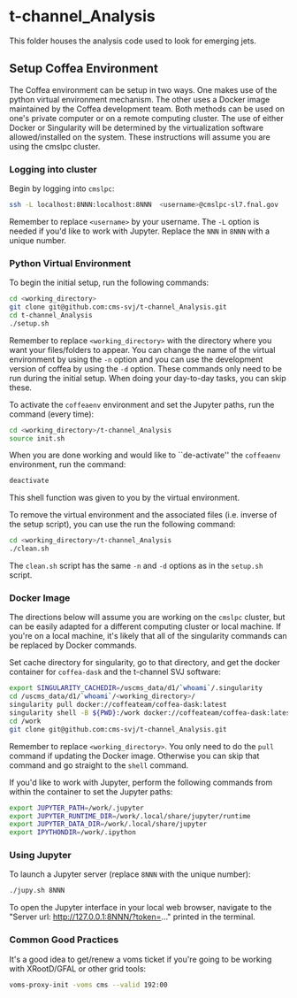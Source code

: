 # t-channel_Analysis

This folder houses the analysis code used to look for emerging jets.

## Setup Coffea Environment

The Coffea environment can be setup in two ways. One makes use of the python virtual environment mechanism. The other uses a Docker image maintained by the Coffea development team. Both methods can be used on one's private computer or on a remote computing cluster. The use of either Docker or Singularity will be determined by the virtualization software allowed/installed on the system. These instructions will assume you are using the cmslpc cluster.

### Logging into cluster

Begin by logging into `cmslpc`:
```bash
ssh -L localhost:8NNN:localhost:8NNN  <username>@cmslpc-sl7.fnal.gov
```
Remember to replace `<username>` by your username. The `-L` option is needed if you'd like to work with Jupyter. Replace the `NNN` in `8NNN` with a unique number.

### Python Virtual Environment

To begin the initial setup, run the following commands:
```bash
cd <working_directory>
git clone git@github.com:cms-svj/t-channel_Analysis.git
cd t-channel_Analysis
./setup.sh
```
Remember to replace `<working_directory>` with the directory where you want your files/folders to appear. You can change the name of the virtual environment by using the `-n` option and you can use the development version of coffea by using the `-d` option. These commands only need to be run during the initial setup. When doing your day-to-day tasks, you can skip these.

To activate the `coffeaenv` environment and set the Jupyter paths, run the command (every time):
```bash
cd <working_directory>/t-channel_Analysis
source init.sh
```

When you are done working and would like to ``de-activate'' the `coffeaenv` environment, run the command:
```bash
deactivate
```
This shell function was given to you by the virtual environment.

To remove the virtual environment and the associated files (i.e. inverse of the setup script), you can use the run the following command:
```bash
cd <working_directory>/t-channel_Analysis
./clean.sh
```
The `clean.sh` script has the same `-n` and `-d` options as in the `setup.sh` script.

### Docker Image

The directions below will assume you are working on the `cmslpc` cluster, but can be easily adapted for a different computing cluster or local machine. If you're on a local machine, it's likely that all of the singularity commands can be replaced by Docker commands.

Set cache directory for singularity, go to that directory, and get the docker container for `coffea-dask` and the t-channel SVJ software:
```bash
export SINGULARITY_CACHEDIR=/uscms_data/d1/`whoami`/.singularity
cd /uscms_data/d1/`whoami`/<working_directory>/
singularity pull docker://coffeateam/coffea-dask:latest
singularity shell -B ${PWD}:/work docker://coffeateam/coffea-dask:latest
cd /work
git clone git@github.com:cms-svj/t-channel_Analysis.git
```
Remember to replace `<working_directory>`. You only need to do the `pull` command if updating the Docker image. Otherwise you can skip that command and go straight to the `shell` command.

If you'd like to work with Jupyter, perform the following commands from within the container to set the Jupyter paths:
```bash
export JUPYTER_PATH=/work/.jupyter
export JUPYTER_RUNTIME_DIR=/work/.local/share/jupyter/runtime
export JUPYTER_DATA_DIR=/work/.local/share/jupyter
export IPYTHONDIR=/work/.ipython
```

### Using Jupyter

To launch a Jupyter server (replace `8NNN` with the unique number):
```bash
./jupy.sh 8NNN
```

To open the Jupyter interface in your local web browser, navigate to the "Server url: http://127.0.0.1:8NNN/?token=..." printed in the terminal.

### Common Good Practices

It's a good idea to get/renew a voms ticket if you're going to be working with XRootD/GFAL or other grid tools:
```bash
voms-proxy-init -voms cms --valid 192:00
```

